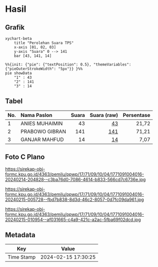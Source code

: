 # Hasil

## Grafik

```mermaid
xychart-beta
    title "Perolehan Suara TPS"
    x-axis [01, 02, 03]
    y-axis "Suara" 0 --> 141
    bar [43, 141, 14]
```

```mermaid
%%{init: {"pie": {"textPosition": 0.5}, "themeVariables": {"pieOuterStrokeWidth": "5px"}} }%%
pie showData
    "1" : 43
    "2" : 141
    "3" : 14
```

## Tabel

| No. | Nama Paslon    | Suara | Suara (raw) | Persentase |
|:--- |:-------------- | -----:| -----------:| ----------:|
| 1   | ANIES MUHAIMIN | 43    | [43][p-1]   | 21,72      |
| 2   | PRABOWO GIBRAN | 141   | [141][p-2]  | 71,21      |
| 3   | GANJAR MAHFUD  | 14    | [14][p-3]   | 7,07       |


[p-1]: https://github.com/gigit-pemilu/pemilu-2024-17-bengkulu/blob/main/pilpres/hitung-suara/sub/17-bengkulu/sub/71-kota-bengkulu/sub/09-singaran-pati/sub/1004-padang-nangka/sub/016-tps/sub/paslon-1.txt
[p-2]: https://github.com/gigit-pemilu/pemilu-2024-17-bengkulu/blob/main/pilpres/hitung-suara/sub/17-bengkulu/sub/71-kota-bengkulu/sub/09-singaran-pati/sub/1004-padang-nangka/sub/016-tps/sub/paslon-2.txt
[p-3]: https://github.com/gigit-pemilu/pemilu-2024-17-bengkulu/blob/main/pilpres/hitung-suara/sub/17-bengkulu/sub/71-kota-bengkulu/sub/09-singaran-pati/sub/1004-padang-nangka/sub/016-tps/sub/paslon-3.txt

## Foto C Plano

https://sirekap-obj-formc.kpu.go.id/4363/pemilu/ppwp/17/71/09/10/04/1771091004016-20240214-204828--c3ba76d0-7086-4614-b833-566cd7c6736e.jpg

https://sirekap-obj-formc.kpu.go.id/4363/pemilu/ppwp/17/71/09/10/04/1771091004016-20240215-005728--fbd7b838-8d3d-46c2-8057-0d7fc09da961.jpg

https://sirekap-obj-formc.kpu.go.id/4363/pemilu/ppwp/17/71/09/10/04/1771091004016-20240215-010954--af031665-c4a9-421c-a2ac-5fba69f02dcd.jpg


## Metadata

| Key        | Value               |
| ---------- | ------------------- |
| Time Stamp | 2024-02-15 17:30:25 |



